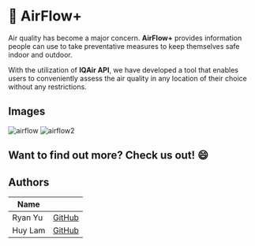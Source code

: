 # :seedling: AirFlow+

Air quality has become a major concern. **AirFlow+** provides information people can use to take
preventative measures to keep themselves safe indoor and outdoor.

With the utilization of **IQAir API**, we have developed a tool that enables users to conveniently assess the air quality in any location of their choice without any restrictions.


## Images

![airflow](https://github.com/ryanyu131/AirFlow/assets/78236974/c01d0da6-186b-4700-beaa-65a8e22487c0)
![airflow2](https://github.com/ryanyu131/AirFlow/assets/78236974/4355f60a-492a-4b33-a80f-c19073da1e78)


## Want to find out more? Check us out! :smile:




## Authors
| Name    |                                        |
| ------- | -------------------------------------- |
| Ryan Yu | [GitHub](https://github.com/ryanyu131) |
| Huy Lam |  [GitHub](https://github.com/HuyCL)    |
